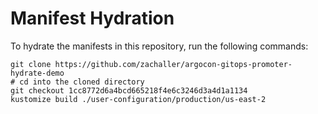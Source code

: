# Manifest Hydration

To hydrate the manifests in this repository, run the following commands:

```shell
git clone https://github.com/zachaller/argocon-gitops-promoter-hydrate-demo
# cd into the cloned directory
git checkout 1cc8772d6a4bcd665218f4e6c3246d3a4d1a1134
kustomize build ./user-configuration/production/us-east-2
```
